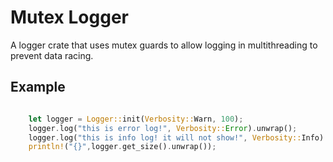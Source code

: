 Mutex Logger
======

A logger crate that uses mutex guards to allow logging in multithreading to prevent data racing.

## Example

```rust

    let logger = Logger::init(Verbosity::Warn, 100);
    logger.log("this is error log!", Verbosity::Error).unwrap();
    logger.log("this is info log! it will not show!", Verbosity::Info).unwrap();
    println!("{}",logger.get_size().unwrap());

```